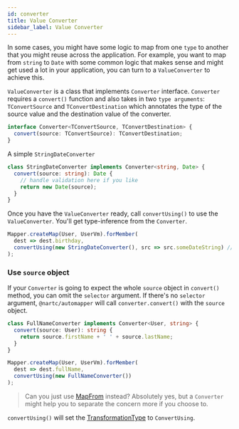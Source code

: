 ```yaml
---
id: converter
title: Value Converter
sidebar_label: Value Converter
---
```


In some cases, you might have some logic to map from one `type` to another that you might reuse across the application. For example,
you want to map from `string` to `Date` with some common logic that makes sense and might get used a lot in your application, you can
turn to a `ValueConverter` to achieve this.

`ValueConverter` is a class that implements `Converter` interface. `Converter` requires a `convert()` function
and also takes in two `type arguments`: `TConvertSource` and `TConvertDestination` which annotates the type of the source value and the destination value of the converter.

```typescript
interface Converter<TConvertSource, TConvertDestination> {
  convert(source: TConvertSource): TConvertDestination;
}
```

A simple `StringDateConverter`

```typescript
class StringDateConverter implements Converter<string, Date> {
  convert(source: string): Date {
    // handle validation here if you like
    return new Date(source);
  }
}
```

Once you have the `ValueConverter` ready, call `convertUsing()` to use the `ValueConverter`. You'll get type-inference from the `Converter`.

```typescript
Mapper.createMap(User, UserVm).forMember(
  dest => dest.birthday,
  convertUsing(new StringDateConverter(), src => src.someDateString) // <-- the selector needs to return a value of type "string" because of the StringDateConverter type
);
```

### Use `source` object

If your `Converter` is going to expect the whole `source` object in `convert()` method, you can omit the `selector` argument.
If there's no `selector` argument, `@nartc/automapper` will call `converter.convert()` with the `source` object.

```typescript
class FullNameConverter implements Converter<User, string> {
  convert(source: User): string {
    return source.firstName + ' ' + source.lastName;
  }
}

Mapper.createMap(User, UserVm).forMember(
  dest => dest.fullName,
  convertUsing(new FullNameConverter())
);
```

> Can you just use [MapFrom](map-from.md) instead? Absolutely yes, but a `Converter` might help you to separate the concern more if you choose to.

`convertUsing()` will set the [TransformationType](../../../guides/basic-concept.md#mappingtransformation) to `ConvertUsing`.
